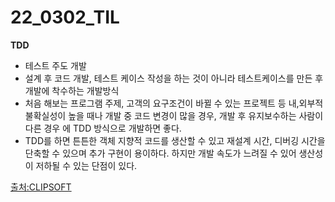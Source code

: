 # 22_0302_TIL

**TDD**

- 테스트 주도 개발
- 설계 후 코드 개발, 테스트 케이스 작성을 하는 것이 아니라 테스트케이스를 만든 후 개발에 착수하는 개발방식
- 처음 해보는 프로그램 주제, 고객의 요구조건이 바뀔 수 있는 프로젝트 등 내,외부적 불확실성이 높을 때나 개발 중 코드 변경이 많을 경우, 개발 후 유지보수하는 사람이 다른 경우 에 TDD 방식으로 개발하면 좋다.
- TDD를 하면 튼튼한 객체 지향적 코드를 생산할 수 있고 재설계 시간, 디버깅 시간을 단축할 수 있으며 추가 구현이 용이하다. 하지만 개발 속도가 느려질 수 있어 생산성이 저하될 수 있는 단점이 있다.

[출처:CLIPSOFT](http://clipsoft.co.kr/wp/blog/tddtest-driven-development-%EB%B0%A9%EB%B2%95%EB%A1%A0/)
